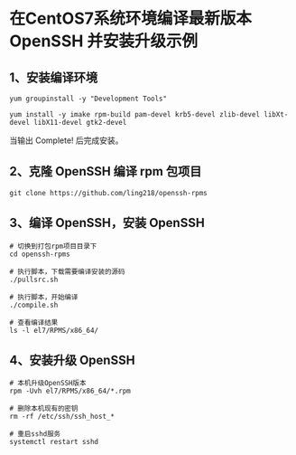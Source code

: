 # 在CentOS7系统环境编译最新版本 OpenSSH 并安装升级示例

## 1、安装编译环境
```shell
yum groupinstall -y "Development Tools"

yum install -y imake rpm-build pam-devel krb5-devel zlib-devel libXt-devel libX11-devel gtk2-devel
```
当输出 Complete! 后完成安装。

## 2、克隆 OpenSSH 编译 rpm 包项目
```shell
git clone https://github.com/ling218/openssh-rpms
```

## 3、编译 OpenSSH，安装 OpenSSH
```shell
# 切换到打包rpm项目目录下
cd openssh-rpms

# 执行脚本，下载需要编译安装的源码
./pullsrc.sh

# 执行脚本，开始编译
./compile.sh

# 查看编译结果
ls -l el7/RPMS/x86_64/
```
## 4、安装升级 OpenSSH
```shell
# 本机升级OpenSSH版本
rpm -Uvh el7/RPMS/x86_64/*.rpm

# 删除本机现有的密钥
rm -rf /etc/ssh/ssh_host_*

# 重启sshd服务
systemctl restart sshd
```



